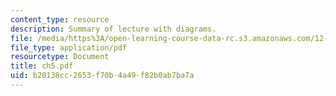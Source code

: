 ```yaml
---
content_type: resource
description: Summary of lecture with diagrams.
file: /media/https%3A/open-learning-course-data-rc.s3.amazonaws.com/12-333-atmospheric-and-ocean-circulations-spring-2004/b20138cc2653f70b4a49f82b0ab7ba7a_ch5.pdf
file_type: application/pdf
resourcetype: Document
title: ch5.pdf
uid: b20138cc-2653-f70b-4a49-f82b0ab7ba7a
---
```

